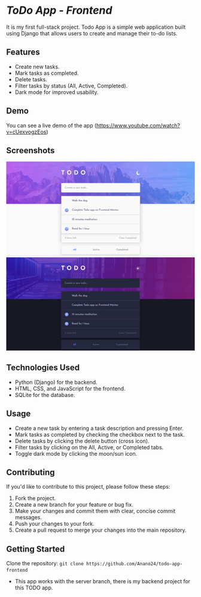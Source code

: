 
# ___ToDo App - Frontend___


It is my first full-stack project. Todo App is a simple web application built using Django that allows users to create and manage their to-do lists.


## __Features__
- Create new tasks.
- Mark tasks as completed.
- Delete tasks.
- Filter tasks by status (All, Active, Completed).
- Dark mode for improved usability.

## __Demo__
You can see a live demo of the app (https://www.youtube.com/watch?v=cUexvogzEos)

## __Screenshots__
![Screenshot 1](screenshots/screenshot-light.png)
![Screenshot 2](screenshots/screenshot-dark.png)

## __Technologies Used__

- Python (Django) for the backend.
- HTML, CSS, and JavaScript for the frontend.
- SQLite for the database.

## __Usage__

- Create a new task by entering a task description and pressing Enter.
- Mark tasks as completed by checking the checkbox next to the task.
- Delete tasks by clicking the delete button (cross icon).
- Filter tasks by clicking on the All, Active, or Completed tabs.
- Toggle dark mode by clicking the moon/sun icon.

## __Contributing__

If you'd like to contribute to this project, please follow these steps:

1. Fork the project.
2. Create a new branch for your feature or bug fix.
3. Make your changes and commit them with clear, concise commit messages.
4. Push your changes to your fork.
5. Create a pull request to merge your changes into the main repository.


## Getting Started
Clone the repository:
   `git clone https://github.com/Anano24/todo-app-frontend`
- This app works with the server branch, there is my backend project for this TODO app.


